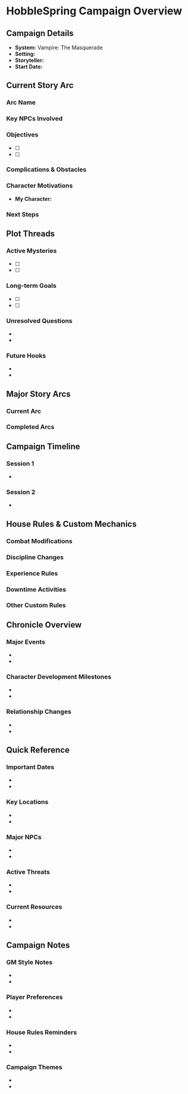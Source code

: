 # HobbleSpring Campaign Overview

## Campaign Details
- **System:** Vampire: The Masquerade
- **Setting:** 
- **Storyteller:** 
- **Start Date:** 

## Current Story Arc

### Arc Name


### Key NPCs Involved


### Objectives
- [ ] 
- [ ] 

### Complications & Obstacles


### Character Motivations
- **My Character:** 

### Next Steps


## Plot Threads

### Active Mysteries
- [ ] 
- [ ] 

### Long-term Goals
- [ ] 
- [ ] 

### Unresolved Questions
- 
- 

### Future Hooks
- 
- 

## Major Story Arcs

### Current Arc


### Completed Arcs


## Campaign Timeline

### Session 1
- 

### Session 2
- 

## House Rules & Custom Mechanics

### Combat Modifications


### Discipline Changes


### Experience Rules


### Downtime Activities


### Other Custom Rules


## Chronicle Overview

### Major Events
- 
- 

### Character Development Milestones
- 
- 

### Relationship Changes
- 
- 

## Quick Reference

### Important Dates
- 
- 

### Key Locations
- 
- 

### Major NPCs
- 
- 

### Active Threats
- 
- 

### Current Resources
- 
- 

## Campaign Notes

### GM Style Notes
- 
- 

### Player Preferences
- 
- 

### House Rules Reminders
- 
- 

### Campaign Themes
- 
- 